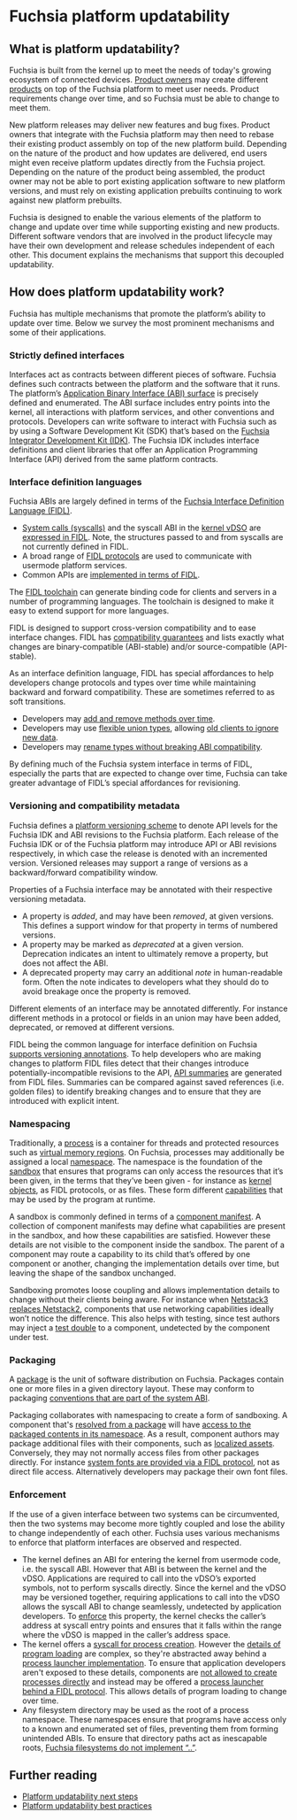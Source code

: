 # Fuchsia platform updatability

## What is platform updatability?

Fuchsia is built from the kernel up to meet the needs of today's growing
ecosystem of connected devices. [Product owners][glossary.product-owner] may
create different [products][glossary.product] on top of the Fuchsia platform to
meet user needs. Product requirements change over time, and so Fuchsia must be
able to change to meet them.

New platform releases may deliver new features and bug fixes. Product owners
that integrate with the Fuchsia platform may then need to rebase their existing
product assembly on top of the new platform build. Depending on the nature of
the product and how updates are delivered, end users might even receive platform
updates directly from the Fuchsia project. Depending on the nature of the
product being assembled, the product owner may not be able to port existing
application software to new platform versions, and must rely on existing
application prebuilts continuing to work against new platform prebuilts.

Fuchsia is designed to enable the various elements of the platform to change
and update over time while supporting existing and new products. Different
software vendors that are involved in the product lifecycle may have their own
development and release schedules independent of each other. This document
explains the mechanisms that support this decoupled updatability.

## How does platform updatability work?

Fuchsia has multiple mechanisms that promote the platform’s ability to update
over time. Below we survey the most prominent mechanisms and some of their
applications.

### Strictly defined interfaces

Interfaces act as contracts between different pieces of software. Fuchsia
defines such contracts between the platform and the software that it runs. The
platform’s [Application Binary Interface (ABI) surface][fsi-abi-surface] is
precisely defined and enumerated. The ABI surface includes entry points into the
kernel, all interactions with platform services, and other conventions and
protocols. Developers can write software to interact with Fuchsia such as by
using a Software Development Kit (SDK) that’s based on the
[Fuchsia Integrator Development Kit (IDK)][idk]. The Fuchsia IDK includes
interface definitions and client libraries that offer an Application Programming
Interface (API) derived from the same platform contracts.

### Interface definition languages

Fuchsia ABIs are largely defined in terms of the
[Fuchsia Interface Definition Language (FIDL)][fidl].

- [System calls (syscalls)][syscalls] and the syscall ABI in the
  [kernel vDSO][vdso] are [expressed in FIDL][syscall-life]. Note, the
  structures passed to and from syscalls are not currently defined in FIDL.
- A broad range of [FIDL protocols][fidl-reference] are used to communicate with
  usermode platform services.
- Common APIs are [implemented in terms of FIDL][open-life].

The [FIDL toolchain][rfc-0097] can generate binding code for clients and servers
in a number of programming languages. The toolchain is designed to make it easy
to extend support for more languages.

FIDL is designed to support cross-version compatibility and to ease interface
changes. FIDL has [compatibility guarantees][fidl-compatibility] and lists
exactly what changes are binary-compatible (ABI-stable) and/or source-compatible
(API-stable).

As an interface definition language, FIDL has special affordances to help
developers change protocols and types over time while maintaining backward and
forward compatibility. These are sometimes referred to as soft transitions.

- Developers may [add and remove methods over time][rfc-0021].
- Developers may use [flexible union types][rfc-0061], allowing
  [old clients to ignore new data][rfc-0033].
- Developers may [rename types without breaking ABI compatibility][rfc-0048].

By defining much of the Fuchsia system interface in terms of FIDL, especially
the parts that are expected to change over time, Fuchsia can take greater
advantage of FIDL’s special affordances for revisioning.

### Versioning and compatibility metadata

Fuchsia defines a [platform versioning scheme][rfc-0002] to denote API levels
for the Fuchsia IDK and ABI revisions to the Fuchsia platform. Each release of
the Fuchsia IDK or of the Fuchsia platform may introduce API or ABI revisions
respectively, in which case the release is denoted with an incremented version.
Versioned releases may support a range of versions as a backward/forward
compatibility window.

Properties of a Fuchsia interface may be annotated with their respective
versioning metadata.

- A property is _added_, and may have been _removed_, at given versions. This
  defines a support window for that property in terms of numbered versions.
- A property may be marked as _deprecated_ at a given version. Deprecation
  indicates an intent to ultimately remove a property, but does not affect the
  ABI.
- A deprecated property may carry an additional _note_ in human-readable form.
  Often the note indicates to developers what they should do to avoid breakage
  once the property is removed.

Different elements of an interface may be annotated differently. For instance
different methods in a protocol or fields in an union may have been added,
deprecated, or removed at different versions.

FIDL being the common language for interface definition on Fuchsia
[supports versioning annotations][rfc-0083]. To help developers who are making
changes to platform FIDL files detect that their changes introduce
potentially-incompatible revisions to the API, [API summaries][rfc-0076] are
generated from FIDL files. Summaries can be compared against saved references
(i.e. golden files) to identify breaking changes and to ensure that they are
introduced with explicit intent.

### Namespacing

Traditionally, a [process] is a container for threads and protected resources
such as [virtual memory regions][vmar]. On Fuchsia, processes may additionally
be assigned a local [namespace][namespaces]. The namespace is the foundation of
the [sandbox] that ensures that programs can only access the resources that it’s
been given, in the terms that they’ve been given - for instance as
[kernel objects][kernel-objects], as FIDL protocols, or as files. These form
different [capabilities] that may be used by the program at runtime.

A sandbox is commonly defined in terms of a
[component manifest][component-manifest]. A collection of component manifests
may define what capabilities are present in the sandbox, and how these
capabilities are satisfied. However these details are not visible to the
component inside the sandbox. The parent of a component may route a capability
to its child that’s offered by one component or another, changing the
implementation details over time, but leaving the shape of the sandbox
unchanged.

Sandboxing promotes loose coupling and allows implementation details to change
without their clients being aware. For instance when
[Netstack3 replaces Netstack2][roadmap-netstack3], components that use
networking capabilities ideally won’t notice the difference. This also helps
with testing, since test authors may inject a [test double][test-double] to a
component, undetected by the component under test.

### Packaging

A [package] is the unit of software distribution on Fuchsia. Packages contain
one or more files in a given directory layout. These may conform to packaging
[conventions that are part of the system ABI][fsi-package-conventions].

Packaging collaborates with namespacing to create a form of sandboxing. A
component that's [resolved from a package][package-url] will have
[access to the packaged contents in its namespace][component-data]. As a result,
component authors may package additional files with their components, such as
[localized assets][l10n-packaging]. Conversely, they may not normally access
files from other packages directly. For instance
[system fonts are provided via a FIDL protocol][font-provider-fidl], not as
direct file access. Alternatively developers may package their own font files.

### Enforcement

If the use of a given interface between two systems can be circumvented, then
the two systems may become more tightly coupled and lose the ability to change
independently of each other. Fuchsia uses various mechanisms to enforce that
platform interfaces are observed and respected.

- The kernel defines an ABI for entering the kernel from usermode code, i.e. the
  syscall ABI. However that ABI is between the kernel and the vDSO. Applications
  are required to call into the vDSO’s exported symbols, not to perform syscalls
  directly. Since the kernel and the vDSO may be versioned together, requiring
  applications to call into the vDSO allows the syscall ABI to change
  seamlessly, undetected by application developers. To
  [enforce][vdso-enforcement] this property, the kernel checks the caller’s
  address at syscall entry points and ensures that it falls within the range
  where the vDSO is mapped in the caller’s address space.
- The kernel offers a [syscall for process creation][zx-process-create]. However
  the [details of program loading][program-loading] are complex, so they're
  abstracted away behind a [process launcher implementation][process-launcher].
  To ensure that application developers aren't exposed to these details,
  components are [not allowed to create processes directly][fsi-job-policy] and
  instead may be offered a
  [process launcher behind a FIDL protocol][process-launcher-fidl]. This allows
  details of program loading to change over time.
- Any filesystem directory may be used as the root of a process namespace. These
  namespaces ensure that programs have access only to a known and enumerated set
  of files, preventing them from forming unintended ABIs. To ensure that
  directory paths act as inescapable roots,
  [Fuchsia filesystems do not implement “..”][dotdot].

## Further reading

- [Platform updatability next steps](next-steps.md)
- [Platform updatability best practices](best-practices.md)

[acts]: https://android.googlesource.com/platform/tools/test/connectivity/+/HEAD/acts
[archiveaccessor]: https://fuchsia.dev/reference/fidl/fuchsia.diagnostics#ArchiveAccessor
[build-info]: development/build/build_information.md
[build-info-old]: https://fuchsia.googlesource.com/fuchsia/+/1b21e5d7b36df3f5dde647684dd321f1aee21372/docs/development/build/build_information.md
[capabilities]: concepts/components/v2/capabilities/README.md
[cf-design-ambient]: concepts/components/v2/design_principles.md#no-ambient-authority
[cf-design-isolation]: concepts/components/v2/design_principles.md#isolation
[cf-intro]: concepts/components/v2/introduction.md
[cfv2-migration]: contribute/open_projects/components/migration.md
[cfv2-sys-migration]: development/components/v2/migration/README.md
[cfv2-sys-migration-build-info]: development/components/v2/migration/features.md#build-info
[cmx-sandbox]: concepts/components/v1/component_manifests.md#sandbox
[component-data]: development/components/data.md#hermetic_data_files_with_resource
[component-manifest]: concepts/components/v2/component_manifests.md
[cpu-trace]: development/tracing/advanced/recording-a-cpu-performance-trace.md
[cts]: development/testing/cts/overview.md
[decentralized-product-integration]: contribute/roadmap/2021/decentralized_product_integration.md
[dotdot]: concepts/filesystems/dotdot.md
[driver-development]: development/drivers/developer_guide/driver-development.md
[ffx]: development/tools/ffx/overview.md
[ffx-component]: reference/tools/sdk/ffx.md#component
[fidl]: concepts/fidl/overview.md
[fidl-compatibility]: development/languages/fidl/guides/compatibility/README.md
[fidl-reference]: https://fuchsia.dev/reference/fidl/
[font-provider-fidl]: https://fuchsia.dev/reference/fidl/fuchsia.fonts#Provider
[fsi-abi-surface]: concepts/packages/system.md#abi_surfaces
[fsi-job-policy]: concepts/packages/system.md#job_policy
[fsi-package-conventions]: concepts/packages/system.md#package_conventions
[fssh]: reference/tools/sdk/fssh.md
[fx-mem]: https://fuchsia.dev/reference/tools/fx/cmd/mem
[fx-snapshot]: https://fuchsia.dev/reference/tools/fx/cmd/snapshot
[fxb-34556]: https://bugs.fuchsia.dev/p/fuchsia/issues/detail?id=34556
[fxb-36484]: https://bugs.fuchsia.dev/p/fuchsia/issues/detail?id=36484
[fxb-60532]: https://bugs.fuchsia.dev/p/fuchsia/issues/detail?id=60532
[fxb-67858]: https://bugs.fuchsia.dev/p/fuchsia/issues/detail?id=67858
[fxb-82514]: https://bugs.fuchsia.dev/p/fuchsia/issues/detail?id=82514
[fxb-82740]: https://bugs.fuchsia.dev/p/fuchsia/issues/detail?id=82740
[fxb-84117]: https://bugs.fuchsia.dev/p/fuchsia/issues/detail?id=84117
[glossary.product]: glossary/README.md#product
[glossary.product-owner]: glossary/README.md#product-owner
[hub]: concepts/components/v2/hub.md
[idk]: development/idk/README.md
[inspect]: development/diagnostics/inspect/README.md
[kernel-objects]: reference/kernel_objects/objects.md
[l10n-packaging]: development/internationalization/localization/packaging.md
[logs]: reference/diagnostics/logs/README.md
[namespaces]: concepts/process/namespaces.md
[oot-component-testing]: contribute/roadmap/2021/oot_component_testing.md
[oot-system-testing]: contribute/roadmap/2021/oot_system_testing.md
[open-life]: concepts/filesystems/life_of_an_open.md#fidl
[package]: concepts/packages/package.md
[package-url]: concepts/packages/package_url.md
[procargs]: concepts/process/program_loading.md#the_processargs_protocol
[process]: reference/kernel_objects/process.md
[process-launcher]: concepts/process/process_creation.md#fuchsiaprocesslauncher
[process-launcher-fidl]: https://fuchsia.dev/reference/fidl/fuchsia.process#Launcher
[program-loading]: concepts/process/program_loading.md
[rfc-0002]: contribute/governance/rfcs/0002_platform_versioning.md
[rfc-0021]: contribute/governance/rfcs/0021_soft_transitions_methods_add_remove.md
[rfc-0033]: contribute/governance/rfcs/0033_handling_unknown_fields_strictness.md
[rfc-0048]: contribute/governance/rfcs/0048_explicit_union_ordinals.md
[rfc-0061]: contribute/governance/rfcs/0061_extensible_unions.md
[rfc-0076]: contribute/governance/rfcs/0076_fidl_api_summaries.md
[rfc-0083]: contribute/governance/rfcs/0083_fidl_versioning.md
[rfc-0097]: contribute/governance/rfcs/0097_fidl_toolchain.md
[roadmap-netstack3]: contribute/roadmap/2021/netstack3.md
[sandbox]: concepts/components/v2/introduction.md#what_is_sandboxing
[sdk-tools]: reference/tools/sdk/README.md
[selectors]: reference/diagnostics/selectors.md
[sl4a]: https://android.googlesource.com/platform/external/sl4a/
[sl4f]: development/drivers/concepts/driver_development/sl4f.md
[stable-driver-runtime]: contribute/roadmap/2021/stable_driver_runtime.md
[structured-config]: contribute/roadmap/2021/structured_configuration.md
[syscall-life]: concepts/kernel/life_of_a_syscall.md
[syscalls]: concepts/kernel/concepts.md#system_calls
[test-double]: contribute/testing/principles.md#test_doubles_stubs_mocks_fakes
[topology]: concepts/components/v2/topology.md
[tracing]: concepts/kernel/tracing-system.md
[trf]: development/testing/components/test_runner_framework.md
[vdso]: concepts/kernel/vdso.md
[vdso-enforcement]: concepts/kernel/vdso.md#enforcement
[vmar]: reference/kernel_objects/vm_address_region.md
[workstation-oot]: contribute/roadmap/2021/workstation_out_of_tree.md
[zx-object-get-info]: reference/syscalls/object_get_info.md
[zx-process-create]: reference/syscalls/process_create.md
